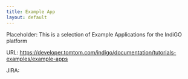 ```yaml
---
title: Example App
layout: default
---
```


Placeholder: This is a selection of Example Applications for the IndiGO platform

URL: https://developer.tomtom.com/indigo/documentation/tutorials-examples/example-apps

JIRA: 
